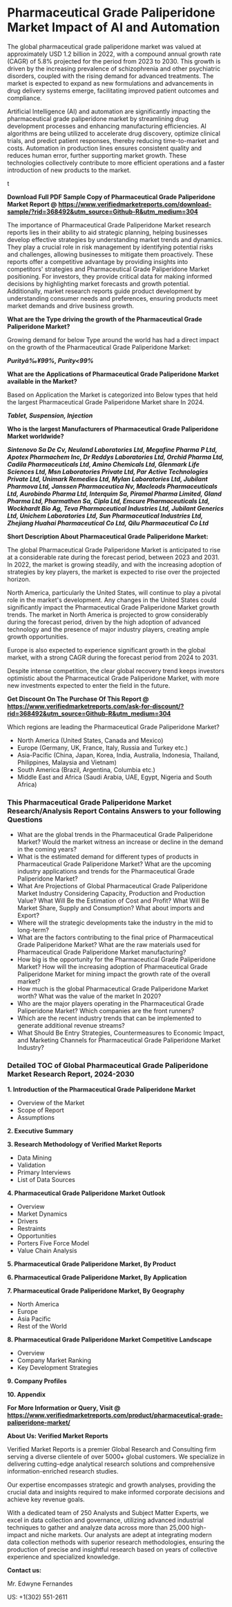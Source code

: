 <meta name="title" content="Global Pharmaceutical Grade Paliperidone Market Impact of AI and Automation"><meta name="description" content="The global pharmaceutical grade paliperidone market was valued at approximately USD 1.2 billion in 2022, with a compound annual growth rate (CAGR) of 5.8% projected fo"><meta name="title" content="Pharmaceutical Grade Paliperidone Market Size, Share, Scope, Trends, Growth, Opportunities, Analysis, Forecast"><h1>Pharmaceutical Grade Paliperidone Market Impact of AI and Automation</h1><p>The global pharmaceutical grade paliperidone market was valued at approximately USD 1.2 billion in 2022, with a compound annual growth rate (CAGR) of 5.8% projected for the period from 2023 to 2030. This growth is driven by the increasing prevalence of schizophrenia and other psychiatric disorders, coupled with the rising demand for advanced treatments. The market is expected to expand as new formulations and advancements in drug delivery systems emerge, facilitating improved patient outcomes and compliance.</p><p>Artificial Intelligence (AI) and automation are significantly impacting the pharmaceutical grade paliperidone market by streamlining drug development processes and enhancing manufacturing efficiencies. AI algorithms are being utilized to accelerate drug discovery, optimize clinical trials, and predict patient responses, thereby reducing time-to-market and costs. Automation in production lines ensures consistent quality and reduces human error, further supporting market growth. These technologies collectively contribute to more efficient operations and a faster introduction of new products to the market.</p>t</p><p id="" class=""><strong>Download Full PDF Sample Copy of Pharmaceutical Grade Paliperidone Market Report @ <a href="https://www.verifiedmarketreports.com/download-sample/?rid=368492&utm_source=Github-R&utm_medium=304" target="_blank">https://www.verifiedmarketreports.com/download-sample/?rid=368492&utm_source=Github-R&utm_medium=304</a></strong></p><p>The importance of&nbsp;Pharmaceutical Grade Paliperidone Market research reports lies in their ability to aid strategic planning, helping businesses develop effective strategies by understanding market trends and dynamics. They play a crucial role in risk management by identifying potential risks and challenges, allowing businesses to mitigate them proactively. These reports offer a competitive advantage by providing insights into competitors' strategies and Pharmaceutical Grade Paliperidone Market positioning. For investors, they provide critical data for making informed decisions by highlighting market forecasts and growth potential. Additionally, market research reports guide product development by understanding consumer needs and preferences, ensuring products meet market demands and drive business growth.</p><p><strong>What are the&nbsp;Type driving the growth of the Pharmaceutical Grade Paliperidone Market?</strong></p><p id="" class="">Growing demand for below Type around the world has had a direct impact on the growth of the Pharmaceutical Grade Paliperidone Market:</p><em><strong>Purityâ‰¥99%, Purity<99%</strong></em></p><strong>What are the&nbsp;Applications&nbsp;of Pharmaceutical Grade Paliperidone Market available in the Market?</strong></p><p id="" class="">Based on Application the Market is categorized into Below types that held the largest Pharmaceutical Grade Paliperidone Market share In 2024.</p><em><strong>Tablet, Suspension, Injection</strong></em></p><strong>Who is the largest Manufacturers of Pharmaceutical Grade Paliperidone Market worldwide?</strong></p><p><em><strong>Sintenovo Sa De Cv, Neuland Laboratories Ltd, Megafine Pharma P Ltd, Apotex Pharmachem Inc, Dr Reddys Laboratories Ltd, Orchid Pharma Ltd, Cadila Pharmaceuticals Ltd, Amino Chemicals Ltd, Glenmark Life Sciences Ltd, Msn Laboratories Private Ltd, Par Active Technologies Private Ltd, Unimark Remedies Ltd, Mylan Laboratories Ltd, Jubilant Pharmova Ltd, Janssen Pharmaceutica Nv, Macleods Pharmaceuticals Ltd, Aurobindo Pharma Ltd, Interquim Sa, Piramal Pharma Limited, Gland Pharma Ltd, Pharmathen Sa, Cipla Ltd, Emcure Pharmaceuticals Ltd, Wockhardt Bio Ag, Teva Pharmaceutical Industries Ltd, Jubilant Generics Ltd, Unichem Laboratories Ltd, Sun Pharmaceutical Industries Ltd, Zhejiang Huahai Pharmaceutical Co Ltd, Qilu Pharmaceutical Co Ltd</strong></em></p><p id="" class=""><strong>Short Description About Pharmaceutical Grade Paliperidone Market:</strong></p><p>The global Pharmaceutical Grade Paliperidone Market is anticipated to rise at a considerable rate during the forecast period, between 2023 and 2031. In 2022, the market is growing steadily, and with the increasing adoption of strategies by key players, the market is expected to rise over the projected horizon.</p><p>North America, particularly the United States, will continue to play a pivotal role in the market's development. Any changes in the United States could significantly impact the Pharmaceutical Grade Paliperidone Market growth trends. The market in North America is projected to grow considerably during the forecast period, driven by the high adoption of advanced technology and the presence of major industry players, creating ample growth opportunities.</p><p>Europe is also expected to experience significant growth in the global market, with a strong CAGR during the forecast period from 2024 to 2031.</p><p>Despite intense competition, the clear global recovery trend keeps investors optimistic about the Pharmaceutical Grade Paliperidone Market, with more new investments expected to enter the field in the future.</p><p id="" class=""><strong>Get Discount On The Purchase Of This Report @ <a href="https://www.verifiedmarketreports.com/ask-for-discount/?rid=368492&utm_source=Github-R&utm_medium=304" target="_blank">https://www.verifiedmarketreports.com/ask-for-discount/?rid=368492&utm_source=Github-R&utm_medium=304</a></strong></p>Which regions are leading the Pharmaceutical Grade Paliperidone Market?</p><ul><li>North America (United States, Canada and Mexico)</li><li>Europe (Germany, UK, France, Italy, Russia and Turkey etc.)</li><li>Asia-Pacific (China, Japan, Korea, India, Australia, Indonesia, Thailand, Philippines, Malaysia and Vietnam)</li><li>South America (Brazil, Argentina, Columbia etc.)</li><li>Middle East and Africa (Saudi Arabia, UAE, Egypt, Nigeria and South Africa)</li></ul><h3 id="" class="">This Pharmaceutical Grade Paliperidone Market Research/Analysis Report Contains Answers to your following Questions</h3><ul><li>What are the global trends in the Pharmaceutical Grade Paliperidone Market? Would the market witness an increase or decline in the demand in the coming years?</li><li>What is the estimated demand for different types of products in Pharmaceutical Grade Paliperidone Market? What are the upcoming industry applications and trends for the Pharmaceutical Grade Paliperidone Market?</li><li>What Are Projections of Global Pharmaceutical Grade Paliperidone Market Industry Considering Capacity, Production and Production Value? What Will Be the Estimation of Cost and Profit? What Will Be Market Share, Supply and Consumption? What about imports and Export?</li><li>Where will the strategic developments take the industry in the mid to long-term?</li><li>What are the factors contributing to the final price of Pharmaceutical Grade Paliperidone Market? What are the raw materials used for Pharmaceutical Grade Paliperidone Market manufacturing?</li><li>How big is the opportunity for the Pharmaceutical Grade Paliperidone Market? How will the increasing adoption of Pharmaceutical Grade Paliperidone Market for mining impact the growth rate of the overall market?</li><li>How much is the global Pharmaceutical Grade Paliperidone Market worth? What was the value of the market In 2020?</li><li>Who are the major players operating in the Pharmaceutical Grade Paliperidone Market? Which companies are the front runners?</li><li>Which are the recent industry trends that can be implemented to generate additional revenue streams?</li><li>What Should Be Entry Strategies, Countermeasures to Economic Impact, and Marketing Channels for Pharmaceutical Grade Paliperidone Market Industry?</li></ul><h3 id="" class="">Detailed TOC of Global Pharmaceutical Grade Paliperidone Market Research Report, 2024-2030</h3><p id="" class=""><strong>1. Introduction of the Pharmaceutical Grade Paliperidone Market</strong></p><ul><li>Overview of the Market</li><li>Scope of Report</li><li>Assumptions</li></ul><p id="" class=""><strong>2. Executive Summary</strong></p><p id="" class=""><strong>3. Research Methodology of Verified Market Reports</strong></p><ul><li>Data Mining</li><li>Validation</li><li>Primary Interviews</li><li>List of Data Sources</li></ul><p id="" class=""><strong>4. Pharmaceutical Grade Paliperidone Market Outlook</strong></p><ul><li>Overview</li><li>Market Dynamics</li><li>Drivers</li><li>Restraints</li><li>Opportunities</li><li>Porters Five Force Model</li><li>Value Chain Analysis</li></ul><p id="" class=""><strong>5. Pharmaceutical Grade Paliperidone Market, By Product</strong></p><p id="" class=""><strong>6. Pharmaceutical Grade Paliperidone Market, By Application</strong></p><p id="" class=""><strong>7. Pharmaceutical Grade Paliperidone Market, By Geography</strong></p><ul><li>North America</li><li>Europe</li><li>Asia Pacific</li><li>Rest of the World</li></ul><p id="" class=""><strong>8. Pharmaceutical Grade Paliperidone Market Competitive Landscape</strong></p><ul><li>Overview</li><li>Company Market Ranking</li><li>Key Development Strategies</li></ul><p id="" class=""><strong>9. Company Profiles</strong></p><p id="" class=""><strong>10. Appendix</strong></p><p id="" class=""><strong>For More Information or Query, Visit @ <a href="https://www.verifiedmarketreports.com/product/pharmaceutical-grade-paliperidone-market/" target="_blank">https://www.verifiedmarketreports.com/product/pharmaceutical-grade-paliperidone-market/</a></strong></p><p id="" class=""><strong>About Us: Verified Market Reports</strong></p><p id="" class="">Verified Market Reports is a premier Global Research and Consulting firm serving a diverse clientele of over 5000+ global customers. We specialize in delivering cutting-edge analytical research solutions and comprehensive information-enriched research studies.</p><p id="" class="">Our expertise encompasses strategic and growth analyses, providing the crucial data and insights required to make informed corporate decisions and achieve key revenue goals.</p><p id="" class="">With a dedicated team of 250 Analysts and Subject Matter Experts, we excel in data collection and governance, utilizing advanced industrial techniques to gather and analyze data across more than 25,000 high-impact and niche markets. Our analysts are adept at integrating modern data collection methods with superior research methodologies, ensuring the production of precise and insightful research based on years of collective experience and specialized knowledge.</p><p id="" class=""><strong>Contact us:</strong></p><p id="" class="">Mr. Edwyne Fernandes</p><p id="" class="">US: +1(302) 551-2611</p>